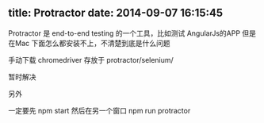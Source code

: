 title: Protractor
date: 2014-09-07 16:15:45
---

 Protractor 是  end-to-end testing 的一个工具，比如测试 AngularJs的APP
 但是在Mac 下面怎么都安装不上，不清楚到底是什么问题

 手动下载 chromedriver 存放于 protractor/selenium/ 

 暂时解决

 另外 

 一定要先 npm start
 然后在另一个窗口 npm run protractor